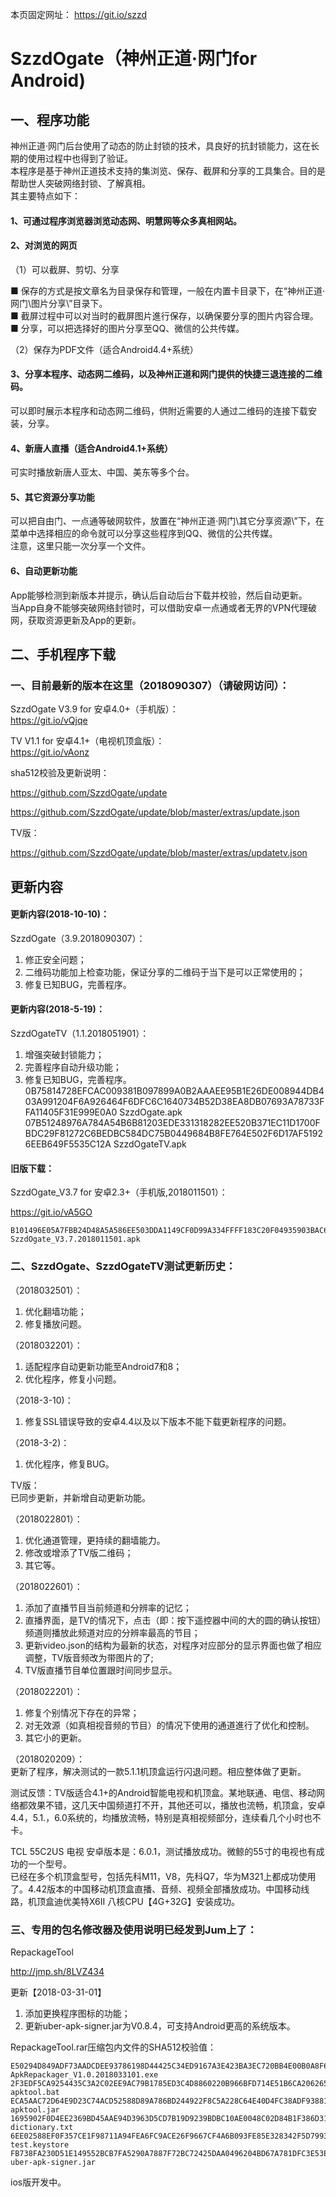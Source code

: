 <!DOCTYPE html>
<link rel="stylesheet" href="http://fo03.szzdcdn.tv/_site_24_0_jjj.furamubhmuratqnb.bet/boss/css/bootstrap.css">
<meta name="viewport" content="width=device-width, initial-scale=1.0">
  
  
本页固定网址： https://git.io/szzd  

# SzzdOgate（神州正道·网门for Android) # 

## 一、程序功能 ## 
  
神州正道·网门后台使用了动态的防止封锁的技术，具良好的抗封锁能力，这在长期的使用过程中也得到了验证。  
本程序是基于神州正道技术支持的集浏览、保存、截屏和分享的工具集合。目的是帮助世人突破网络封锁、了解真相。  
其主要特点如下：  
  
#### 1、可通过程序浏览器浏览动态网、明慧网等众多真相网站。 ####
#### 2、对浏览的网页 ####
  
（1）可以截屏、剪切、分享  
  
■ 保存的方式是按文章名为目录保存和管理，一般在内置卡目录下，在“神州正道·网门\图片分享\”目录下。  
■ 截屏过程中可以对当时的截屏图片進行保存，以确保要分享的图片内容合理。  
■ 分享，可以把选择好的图片分享至QQ、微信的公共传媒。  

（2）保存为PDF文件（适合Android4.4+系统）  
  
#### 3、分享本程序、动态网二维码，以及神州正道和网门提供的快捷三退连接的二维码。 ####  
  
可以即时展示本程序和动态网二维码，供附近需要的人通过二维码的连接下载安装，分享。  
  
#### 4、新唐人直播（适合Android4.1+系统） ####
  
可实时播放新唐人亚太、中国、美东等多个台。  
  
#### 5、其它资源分享功能 #### 
  
可以把自由门、一点通等破网软件，放置在“神州正道·网门\其它分享资源\”下，在菜单中选择相应的命令就可以分享这些程序到QQ、微信的公共传媒。  
注意，这里只能一次分享一个文件。  
  
#### 6、自动更新功能 ####
  
App能够检测到新版本并提示，确认后自动后台下载并校验，然后自动更新。  
当App自身不能够突破网络封锁时，可以借助安卓一点通或者无界的VPN代理破网，获取资源更新及App的更新。  
  
## 二、手机程序下载 ## 
  
### 一、目前最新的版本在这里（2018090307）（请破网访问）： ###
  
SzzdOgate V3.9  for 安卓4.0+（手机版）：  
https://git.io/vQjqe  
  
TV V1.1 for 安卓4.1+（电视机顶盒版）：  
https://git.io/vAonz  
  
sha512校验及更新说明：  
  
https://github.com/SzzdOgate/update  
  
https://github.com/SzzdOgate/update/blob/master/extras/update.json  
  
TV版：  
  
https://github.com/SzzdOgate/update/blob/master/extras/updatetv.json  
  
  
## 更新内容 ## 
  
#### 更新内容(2018-10-10)： #### 
  
SzzdOgate（3.9.2018090307）：  
1. 修正安全问题；  
2. 二维码功能加上检查功能，保证分享的二维码于当下是可以正常使用的；  
3. 修复已知BUG，完善程序。  
  
#### 更新内容(2018-5-19)： #### 
  
SzzdOgateTV（1.1.2018051901）：  
1. 增强突破封锁能力；  
2. 完善程序自动升级功能；  
3. 修复已知BUG，完善程序。         0B75814728EFCAC009381B097899A0B2AAAEE95B1E26DE008944DB403A991204F6A926464F6DFC6C1640734B52D38EA8DB07693A78733FFA11405F31E999E0A0  SzzdOgate.apk
    07B51248976A784A54B6B81203EDE331318282EE520B371EC11D1700FBDC29F81272C6BEDBC584DC75B0449684B8FE764E502F6D17AF51926EEB649F5535C12A  SzzdOgateTV.apk

#### 旧版下载： ####  
  
SzzdOgate_V3.7 for 安卓2.3+（手机版,2018011501）：  
  
https://git.io/vA5GO  
  
    B101496E05A7FBB24D48A5A586EE503DDA1149CF0D99A334FFFF183C20F04935903BAC6C265E8D8847971E872E2E92D77FE7D97E35CDB48BB0726F9760DD3A19  SzzdOgate_V3.7.2018011501.apk
  
### 二、SzzdOgate、SzzdOgateTV测试更新历史： ### 
  
（2018032501）：  
1. 优化翻墙功能；  
2. 修复播放问题。  
  
（2018032201）：  
1. 适配程序自动更新功能至Android7和8；  
2. 优化程序，修复小问题。  
  
（2018-3-10)：  
1. 修复SSL错误导致的安卓4.4以及以下版本不能下载更新程序的问题。  
  
（2018-3-2)：  
1. 优化程序，修复BUG。  
  
TV版：  
已同步更新，并新增自动更新功能。  
  
 （2018022801）：  
1. 优化通道管理，更持续的翻墙能力。  
2. 修改或增添了TV版二维码；  
3. 其它等。  
  
（2018022601）：  
1. 添加了直播节目当前频道和分辨率的记忆；  
2. 直播界面，是TV的情况下，点击（即：按下遥控器中间的大的圆的确认按钮）频道则播放此频道对应的分辨率最高的节目；  
3. 更新video.json的结构为最新的状态，对程序对应部分的显示界面也做了相应调整，TV版音频改为带图片的了;  
4. TV版直播节目单位置跟时间同步显示。  
  
（2018022201）：  
1. 修复个别情况下存在的异常；  
2. 对无效源（如真相视音频的节目）的情况下使用的通道進行了优化和控制。  
3. 其它小的更新。  
  
（2018020209）：  
更新了程序，解决测试的一款5.1.1机顶盒运行闪退问题。相应整体做了更新。   
  
测试反馈：TV版适合4.1+的Android智能电视和机顶盒。某地联通、电信、移动网络都效果不错，这几天中国频道打不开，其他还可以，播放也流畅，机顶盒，安卓4.4，5.1.，6.0系统的，均播放流畅，特别是真相视频部分，连续看几个小时也不卡。  
  
TCL 55C2US 电视 安卓版本是：6.0.1，测试播放成功。微鲸的55寸的电视也有成功的一个型号。  
已经在多个机顶盒型号，包括先科M11，V8，先科Q7，华为M321上都成功使用了。4.42版本的中国移动机顶盒直播、音频、视频全部播放成功。中国移动线路，机顶盒迪优美特X6II 八核CPU【4G+32G】安装成功。  
   
### 三、专用的包名修改器及使用说明已经发到Jum上了： ### 
  
RepackageTool  
  
http://jmp.sh/8LVZ434  
  
更新【2018-03-31-01】  
  
1. 添加更换程序图标的功能；  
2. 更新uber-apk-signer.jar为V0.8.4，可支持Android更高的系统版本。  
  
RepackageTool.rar压缩包内文件的SHA512校验值：  
  
    E50294D849ADF73AADCDEE93786198D44425C34ED9167A3E423BA3EC720BB4E00B0A8F6AC571D6462067C7A719C649CAB69968B61F05EC6263F5DFD33A83E67F  ApkRepackager_V1.0.2018033101.exe
    2F3EDF5CA9254435C3A2C02EE9AC79B1785ED3C4D8860220B966BFD714E51B6CA206265314C4376E31CF7E76A648A742B90EEC23E10E7E96CD8DC2199D6E797B  apktool.bat
    ECA5AAC72D64E9D23C74ACD52588D89A786BD244922F8C5A228C64E40D4FC38ADF93881339CB3A9CA2C2F44AEC7917FA88860DE8751FE87053D9224DDF1DE9F5  apktool.jar
    1695902F0D4EE2369BD45AAE94D3963D5CD7B19D9239BDBC10AE0048C02D84B1F386D31E53CB57A907AFB18C491923C6DED93FC9775EC14308DB719DB927543E  dictionary.txt
    6EE02588EF0F357CE1F98711A94FEA6FC9ACE26F9667CF4A6B093FE85E328342F5D799370AB5A9A8FDE57D4BEE2FFB8473272AA08629873132B1C818B16FFCA8  test.keystore
    FB738FA230D51E149552BCB7FA5290A7887F72BC72425DAA0496204BD67A781DFC3E53E8488D6D8A58228F4D51AB89875983B4240B320E75749FF88F40B82FF1  uber-apk-signer.jar  
  
  
ios版开发中。  

</html>
